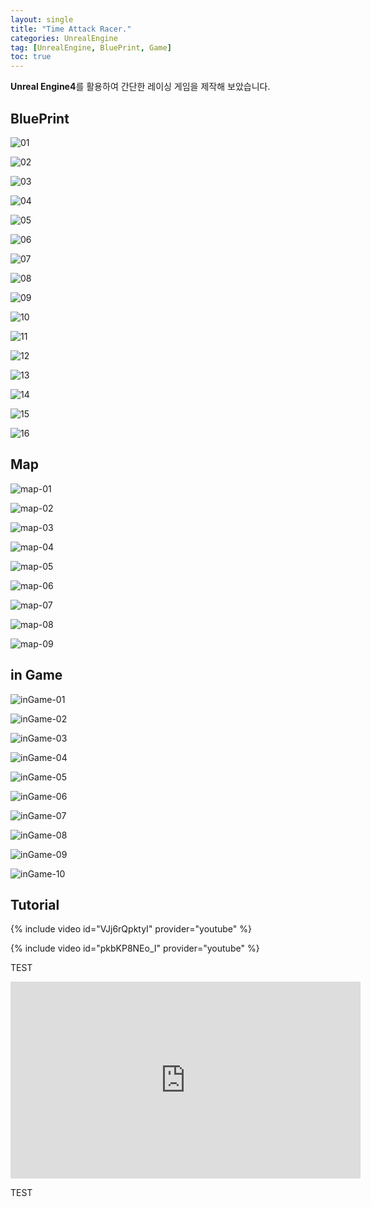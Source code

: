 ```yaml
---
layout: single
title: "Time Attack Racer."
categories: UnrealEngine
tag: [UnrealEngine, BluePrint, Game]
toc: true
---
```


**Unreal Engine4**를 활용하여 간단한 레이싱 게임을 제작해 보았습니다.


## BluePrint

![01](../../images/2022-03-05-TimeAttackRacer/01.PNG)

![02](../../images/2022-03-05-TimeAttackRacer/02.PNG)

![03](../../images/2022-03-05-TimeAttackRacer/03.PNG)

![04](../../images/2022-03-05-TimeAttackRacer/04.PNG)

![05](../../images/2022-03-05-TimeAttackRacer/05.PNG)

![06](../../images/2022-03-05-TimeAttackRacer/06.PNG)

![07](../../images/2022-03-05-TimeAttackRacer/07.PNG)

![08](../../images/2022-03-05-TimeAttackRacer/08.PNG)

![09](../../images/2022-03-05-TimeAttackRacer/09.PNG)

![10](../../images/2022-03-05-TimeAttackRacer/10.PNG)

![11](../../images/2022-03-05-TimeAttackRacer/11.PNG)

![12](../../images/2022-03-05-TimeAttackRacer/12.PNG)

![13](../../images/2022-03-05-TimeAttackRacer/13.PNG)

![14](../../images/2022-03-05-TimeAttackRacer/14.PNG)

![15](../../images/2022-03-05-TimeAttackRacer/15.PNG)

![16](../../images/2022-03-05-TimeAttackRacer/16.PNG)



## Map

![map-01](../../images/2022-03-05-TimeAttackRacer/map-01.PNG)

![map-02](../../images/2022-03-05-TimeAttackRacer/map-02.PNG)

![map-03](../../images/2022-03-05-TimeAttackRacer/map-03.PNG)

![map-04](../../images/2022-03-05-TimeAttackRacer/map-04.PNG)

![map-05](../../images/2022-03-05-TimeAttackRacer/map-05.PNG)

![map-06](../../images/2022-03-05-TimeAttackRacer/map-06.PNG)

![map-07](../../images/2022-03-05-TimeAttackRacer/map-07.PNG)

![map-08](../../images/2022-03-05-TimeAttackRacer/map-08.PNG)

![map-09](../../images/2022-03-05-TimeAttackRacer/map-09.PNG)



## in Game

![inGame-01](../../images/2022-03-05-TimeAttackRacer/inGame-01.PNG)

![inGame-02](../../images/2022-03-05-TimeAttackRacer/inGame-02.PNG)

![inGame-03](../../images/2022-03-05-TimeAttackRacer/inGame-03.PNG)

![inGame-04](../../images/2022-03-05-TimeAttackRacer/inGame-04.PNG)

![inGame-05](../../images/2022-03-05-TimeAttackRacer/inGame-05.PNG)

![inGame-06](../../images/2022-03-05-TimeAttackRacer/inGame-06.PNG)

![inGame-07](../../images/2022-03-05-TimeAttackRacer/inGame-07.PNG)

![inGame-08](../../images/2022-03-05-TimeAttackRacer/inGame-08.PNG)

![inGame-09](../../images/2022-03-05-TimeAttackRacer/inGame-09.PNG)

![inGame-10](../../images/2022-03-05-TimeAttackRacer/inGame-10.PNG)

## Tutorial
{% include video id="VJj6rQpktyI" provider="youtube" %}

{% include video id="pkbKP8NEo_I" provider="youtube" %}

TEST

<iframe width="560" height="315" src="https://www.youtube.com/embed/VJj6rQpktyI" title="YouTube video player" frameborder="0" allow="accelerometer; autoplay; clipboard-write; encrypted-media; gyroscope; picture-in-picture" allowfullscreen></iframe>

TEST